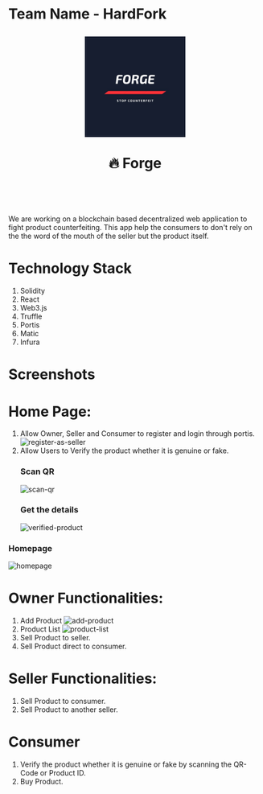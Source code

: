 # Team Name - HardFork

<h1 align="center" style="margin-top: 1em; margin-bottom: 3em;">
  <p><a href="#"><img alt="forge logo" src="./forge-logo.jpeg" width="200"></a></p>
  <p>🔥 Forge</p>
</h1>

We are working on a blockchain based decentralized web application to fight product counterfeiting. This app help the consumers to don't rely on the the word of the mouth of the seller but the product itself.

# Technology Stack

1. Solidity
2. React
3. Web3.js
4. Truffle
5. Portis
6. Matic
7. Infura

# Screenshots

# Home Page:

1.  Allow Owner, Seller and Consumer to register and login through portis.
    ![register-as-seller](https://github.com/gauharayub/HardFork/blob/main/demo-screenshots/register-as-seller.png)
2.  Allow Users to Verify the product whether it is genuine or fake.
    ### Scan QR
    ![scan-qr](https://github.com/gauharayub/HardFork/blob/main/demo-screenshots/scan-qr.png)
    ### Get the details
    ![verified-product](https://github.com/gauharayub/HardFork/blob/main/demo-screenshots/verified-product.png)

### Homepage

![homepage](https://github.com/gauharayub/HardFork/blob/main/demo-screenshots/homepage.png)

# Owner Functionalities:

1.  Add Product
    ![add-product](https://github.com/gauharayub/HardFork/blob/main/demo-screenshots/add-product.png)
2.  Product List
    ![product-list](https://github.com/gauharayub/HardFork/blob/main/demo-screenshots/product-list.png)
3.  Sell Product to seller.
4.  Sell Product direct to consumer.

# Seller Functionalities:

1.  Sell Product to consumer.
2.  Sell Product to another seller.

# Consumer

1.  Verify the product whether it is genuine or fake by scanning the QR-Code or Product ID.
2.  Buy Product.
